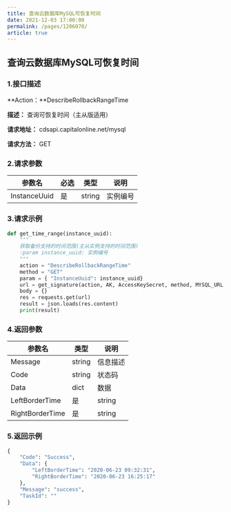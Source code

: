 ```yaml
---
title: 查询云数据库MySQL可恢复时间
date: 2021-12-03 17:00:00
permalink: /pages/1206070/
article: true
---
```


## 查询云数据库MySQL可恢复时间

### 1.接口描述

**Action：**DescribeRollbackRangeTime

**描述：** 查询可恢复时间（主从版适用）

**请求地址：** cdsapi.capitalonline.net/mysql

**请求方法：** GET

### 2.请求参数

| 参数名       | 必选 | 类型   | 说明     |
| ------------ | ---- | ------ | -------- |
| InstanceUuid | 是   | string | 实例编号 |

### 3.请求示例

```python
def get_time_range(instance_uuid):
    """
    获取备份支持的时间范围(主从实例支持的时间范围)
    :param instance_uuid: 实例编号
    """
    action = "DescribeRollbackRangeTime"
    method = "GET"
    param = { "InstanceUuid": instance_uuid}
    url = get_signature(action, AK, AccessKeySecret, method, MYSQL_URL, param=param)
    body = {}
    res = requests.get(url)
    result = json.loads(res.content)
    print(result)
```

### 4.返回参数

| 参数名          | 类型   | 说明     |
| --------------- | ------ | -------- |
| Message         | string | 信息描述 |
| Code            | string | 状态码   |
| Data            | dict   | 数据     |
| LeftBorderTime  | 是     | string   |
| RightBorderTime | 是     | string   |

### 5.返回示例

```python
{
    "Code": "Success",
    "Data": {
        "LeftBorderTime": "2020-06-23 09:32:31",
        "RightBorderTime": "2020-06-23 16:25:17"
    },
    "Message": "success",
    "TaskId": ""
}
```

